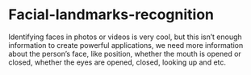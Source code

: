 # Facial-landmarks-recognition
Identifying faces in photos or videos is very cool, but this isn’t enough information to create powerful applications, we need more information about the person’s face, like position, whether the mouth is opened or closed, whether the eyes are opened, closed, looking up and etc.
